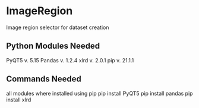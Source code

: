 # ImageRegion
Image region selector for dataset creation

## Python Modules Needed ##
  PyQT5   v. 5.15
  Pandas  v. 1.2.4
  xlrd    v. 2.0.1
  pip     v. 21.1.1
  
## Commands Needed ##
all modules where installed using pip
  pip install PyQT5
  pip install pandas
  pip install xlrd
